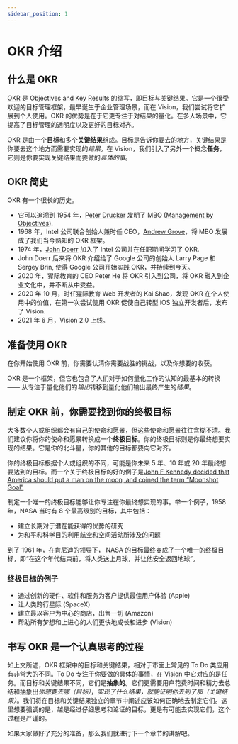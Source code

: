 ```yaml
---
sidebar_position: 1
---
```


# OKR 介绍

## 什么是 OKR

[OKR] 是 Objectives and Key Results 的缩写，即目标与关键结果。它是一个很受欢迎的目标管理框架，最早诞生于企业管理场景，而在 Vision，我们尝试将它扩展到个人使用。OKR 的优势是在于它更专注于对结果的量化。在多人场景中，它提高了目标管理的透明度以及更好的目标对齐。

OKR 是由一个**目标**和多个**关键结果**组成。目标是告诉你要去的地方，关键结果是你要去这个地方而需要实现的*结果*。在 Vision，我们引入了另外一个概念**任务**，它则是你要实现关键结果而要做的*具体的事*。

## OKR 简史

OKR 有一个很长的历史。

- 它可以追溯到 1954 年，[Peter Drucker] 发明了 MBO ([Management by Objectives]).
- 1968 年，Intel 公司联合创始人兼时任 CEO，[Andrew Grove]，将 MBO 发展成了我们当今熟知的 OKR 框架。
- 1974 年，[John Doerr] 加入了 Intel 公司并在任职期间学习了 OKR.
- John Doerr 后来将 OKR 介绍给了 Google 公司的创始人 Larry Page 和 Sergey Brin, 使得 Google 公司开始实践 OKR，并持续到今天。
- 2020 年，猩际教育的 CEO Peter He 将 OKR 引入到公司，将 OKR 融入到企业文化中，并不断从中受益。
- 2020 年 10 月，时任猩际教育 Web 开发者的 Kai Shao，发现 OKR 在个人使用中的价值，在第一次尝试使用 OKR 促使自己转型 iOS 独立开发者后，发布了 Vision.
- 2021 年 6 月，Vision 2.0 上线。

## 准备使用 OKR

在你开始使用 OKR 前，你需要认清你需要战胜的挑战，以及你想要的收获。

OKR 是一个框架，但它也包含了人们对于如何量化工作的认知的最基本的转换 —— 从专注于量化他们的*输出*转移到量化他们输出最终产生的*结果*。

## 制定 OKR 前，你需要找到你的终极目标

大多数个人或组织都会有自己的使命和愿景，但这些使命和愿景往往含糊不清。我们建议你将你的使命和愿景转换成一个**终极目标**。你的终极目标则是你最终想要实现的结果。它是你的北斗星，你的其他的目标都要向它对齐。

你的终极目标根据个人或组织的不同，可能是你未来 5 年、10 年或 20 年最终想要达到的目标。而一个关于终极目标的好的例子是[John F Kennedy decided that America should put a man on the moon, and coined the term “Moonshot Goal”]

制定一个唯一的终极目标能够让你专注在你最终想实现的事。举一个例子，1958 年，NASA 当时有 8 个最高级别的目标，其中包括：

- 建立长期对于潜在能获得的优势的研究
- 为和平和科学目的利用航空和空间活动所涉及的问题

到了 1961 年，在肯尼迪的领导下， NASA 的目标最终变成了一个唯一的终极目标，即“在这个年代结束前，将人类送上月球，并让他安全返回地球”。

### 终极目标的例子

- 通过创新的硬件、软件和服务为客户提供最佳用户体验 (Apple)
- 让人类跨行星际 (SpaceX)
- 建立最以客户为中心的商店，出售一切 (Amazon)
- 帮助所有梦想和上进心的人们更快地成长和进步 (Vision)

## 书写 OKR 是一个认真思考的过程

如上文所述，OKR 框架中的目标和关键结果，相对于市面上常见的 To Do 类应用有非常大的不同。To Do 专注于你要做的具体的事情，在 Vision 中它对应的是任务。而目标和关键结果不同，它们是**抽象的**。它们更需要用户花费时间和精力去总结和抽象出*你想要去哪（目标）*，_实现了什么结果，就能证明你去到了那（关键结果）_。我们将在目标和关键结果独立的章节中阐述应该如何正确地去制定它们。这里想要强调的是，越是经过仔细思考和论证的目标，更是有可能去实现它们，这个过程是严谨的。

如果大家做好了充分的准备，那么我们就进行下一个章节的讲解吧。

[okr]: https://en.wikipedia.org/wiki/OKR
[john f kennedy decided that america should put a man on the moon, and coined the term “moonshot goal”]: https://www.perdoo.com/blog/moonshot-goal/
[peter drucker]: https://zh.wikipedia.org/wiki/彼得·德鲁克
[management by objectives]: https://en.wikipedia.org/wiki/Management_by_objectives
[john doerr]: https://zh.wikipedia.org/wiki/约翰·杜尔
[andrew grove]: https://zh.wikipedia.org/wiki/安迪·葛洛夫
